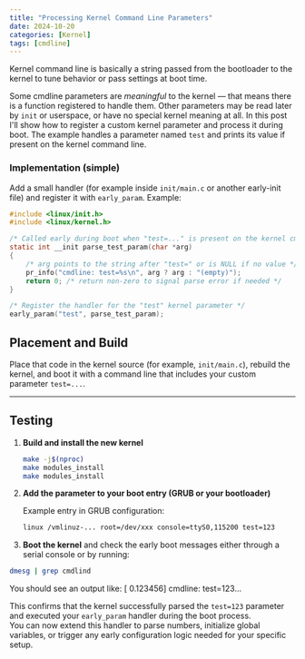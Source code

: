```yaml
---
title: "Processing Kernel Command Line Parameters"
date: 2024-10-20
categories: [Kernel]
tags: [cmdline]
---
```


<div dir="ltr">

Kernel command line is basically a string passed from the bootloader to the kernel to tune behavior or pass settings at boot time.

Some cmdline parameters are *meaningful* to the kernel — that means there is a function registered to handle them. Other parameters may be read later by `init` or userspace, or have no special kernel meaning at all. In this post I'll show how to register a custom kernel parameter and process it during boot. The example handles a parameter named `test` and prints its value if present on the kernel command line.

### Implementation (simple)
Add a small handler (for example inside `init/main.c` or another early-init file) and register it with `early_param`. Example:

```c
#include <linux/init.h>
#include <linux/kernel.h>

/* Called early during boot when "test=..." is present on the kernel cmdline */
static int __init parse_test_param(char *arg)
{
    /* arg points to the string after "test=" or is NULL if no value */
    pr_info("cmdline: test=%s\n", arg ? arg : "(empty)");
    return 0; /* return non-zero to signal parse error if needed */
}

/* Register the handler for the "test" kernel parameter */
early_param("test", parse_test_param);
```
## Placement and Build

Place that code in the kernel source (for example, `init/main.c`), rebuild the kernel, and boot it with a command line that includes your custom parameter `test=...`.

---

## Testing

1. **Build and install the new kernel**

   ```bash
   make -j$(nproc)
   make modules_install
   make modules_install
   ```
2. **Add the parameter to your boot entry (GRUB or your bootloader)**  

   Example entry in GRUB configuration:  

   ```bash
   linux /vmlinuz-... root=/dev/xxx console=ttyS0,115200 test=123 
   ```

3. **Boot the kernel** and check the early boot messages either through a serial console or by running:

```bash
dmesg | grep cmdlind 
```
You should see an output like: [    0.123456] cmdline: test=123...

This confirms that the kernel successfully parsed the `test=123` parameter and executed your `early_param` handler during the boot process.  
You can now extend this handler to parse numbers, initialize global variables, or trigger any early configuration logic needed for your specific setup.
